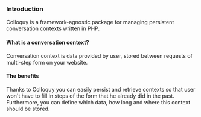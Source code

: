 ### Introduction

Colloquy is a framework-agnostic package for managing persistent conversation contexts written in PHP.

#### What is a conversation context?

Conversation context is data provided by user, stored between requests of multi-step form on your website.

#### The benefits

Thanks to Colloquy you can easily persist and retrieve contexts so that user won't have to fill in steps of the form
that he already did in the past. Furthermore, you can define which data, how long and where this context should be stored.

